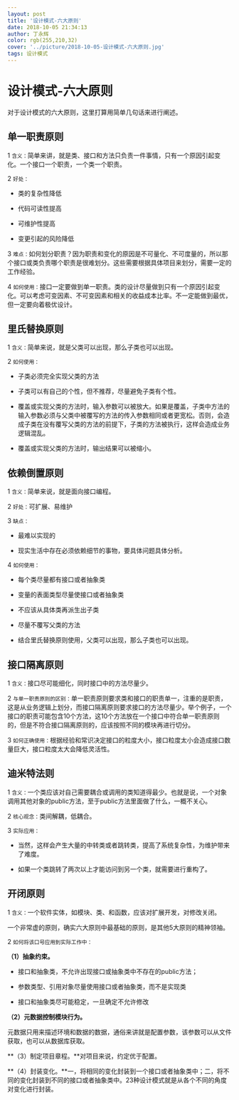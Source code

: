 ```yaml
---
layout: post
title: '设计模式-六大原则'
date: 2018-10-05 21:34:13
author: 丁永辉
color: rgb(255,210,32)
cover: '../picture/2018-10-05-设计模式-六大原则.jpg'
tags: 设计模式
---
```


# 设计模式-六大原则

对于设计模式的六大原则，这里打算用简单几句话来进行阐述。

## 单一职责原则

1 `含义：`简单来讲，就是类、接口和方法只负责一件事情，只有一个原因引起变化。一个接口一个职责，一个类一个职责。

2 `好处：`

- 类的复杂性降低


- 代码可读性提高


- 可维护性提高

- 变更引起的风险降低


3 `难点：`如何划分职责？因为职责和变化的原因是不可量化、不可度量的，所以那个接口或类负责哪个职责是很难划分。这些需要根据具体项目来划分，需要一定的工作经验。

4 `如何使用：`接口一定要做到单一职责。类的设计尽量做到只有一个原因引起变化。可以考虑可变因素、不可变因素和相关的收益成本比率。不一定能做到最优，但一定要向着极优设计。

## 里氏替换原则

1 `含义：`简单来说，就是父类可以出现，那么子类也可以出现。

2 `如何使用：`

- 子类必须完全实现父类的方法

- 子类可以有自己的个性，但不推荐，尽量避免子类有个性。

- 覆盖或实现父类的方法时，输入参数可以被放大。如果是覆盖，子类中方法的输入参数必须与父类中被覆写的方法的传入参数相同或者更宽松。否则，会造成子类在没有覆写父类的方法的前提下，子类的方法被执行，这样会造成业务逻辑混乱。

- 覆盖或实现父类的方法时，输出结果可以被缩小。


## 依赖倒置原则

1 `含义：`简单来说，就是面向接口编程。

2 `好处：`可扩展、易维护

3 `缺点：`

- 最难以实现的

- 现实生活中存在必须依赖细节的事物，要具体问题具体分析。


4 `如何使用：`

- 每个类尽量都有接口或者抽象类

- 变量的表面类型尽量使接口或者抽象类

- 不应该从具体类再派生出子类

- 尽量不覆写父类的方法

- 结合里氏替换原则使用，父类可以出现，那么子类也可以出现。


## 接口隔离原则

1 `含义：`接口尽可能细化，同时接口中的方法尽量少。

2 `与单一职责原则的区别：`单一职责原则要求类和接口的职责单一，注重的是职责，这是从业务逻辑上划分，而接口隔离原则要求接口的方法尽量少。举个例子，一个接口的职责可能包含10个方法，这10个方法放在一个接口中符合单一职责原则的，但是不符合接口隔离原则的，应该按照不同的模块再进行切分。

3 `如何正确使用：`根据经验和常识决定接口的粒度大小，接口粒度太小会造成接口数量巨大，接口粒度太大会降低灵活性。

## 迪米特法则

1 `含义：`一个类应该对自己需要耦合或调用的类知道得最少。也就是说，一个对象调用其他对象的public方法，至于public方法里面做了什么，一概不关心。

2 `核心观念：`类间解耦，低耦合。

3 `实际应用：`

- 当然，这样会产生大量的中转类或者跳转类，提高了系统复杂性，为维护带来了难度。

- 如果一个类跳转了两次以上才能访问到另一个类，就需要进行重构了。




## 开闭原则

1 `含义：`一个软件实体，如模块、类、和函数，应该对扩展开发，对修改关闭。

一个非常虚的原则，确实六大原则中最基础的原则，是其他5大原则的精神领袖。

2 `如何将该口号应用到实际工作中：`

**（1）抽象约束。**

- 接口和抽象类，不允许出现接口或抽象类中不存在的public方法；

- 参数类型、引用对象尽量使用接口或者抽象类，而不是实现类

- 接口和抽象类尽可能稳定，一旦确定不允许修改


**（2）元数据控制模块行为。**

元数据只用来描述环境和数据的数据，通俗来讲就是配置参数，该参数可以从文件获取，也可以从数据库获取。

**（3）制定项目章程。**对项目来说，约定优于配置。

**（4）封装变化。**一，将相同的变化封装到一个接口或者抽象类中；二，将不同的变化封装到不同的接口或者抽象类中。23种设计模式就是从各个不同的角度对变化进行封装。








